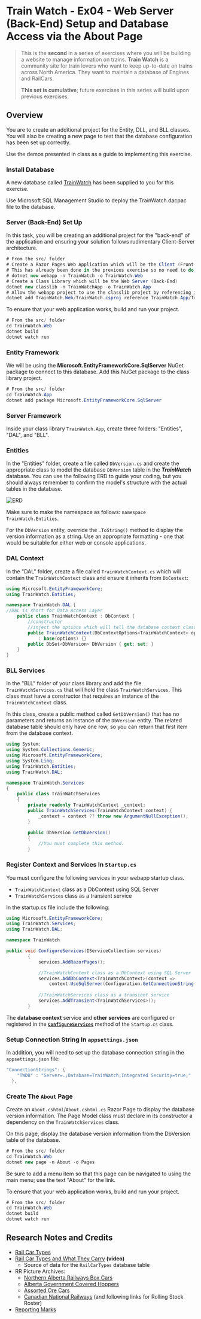 # Train Watch - Ex04 - Web Server (Back-End) Setup and Database Access via the About Page

> This is the **second** in a series of exercises where you will be building a website to manage information on trains. **Train Watch** is a community site for train lovers who want to keep up-to-date on trains across North America. They want to maintain a database of Engines and RailCars.
>
> **This set is cumulative**; future exercises in this series will build upon previous exercises.

## Overview

You are to create an additional project for the Entity, DLL, and BLL classes. You will also be creating a new page to test that the database configuration has been set up correctly.

Use the demos presented in class as a guide to implementing this exercise.
### Install Database

A new database called [TrainWatch](./TrainWatch.dacpac) has been supplied to you for this exercise. 

Use Microsoft SQL Management Studio to deploy the TrainWatch.dacpac file to the database.

### Server (Back-End) Set Up

In this task, you will be creating an additional project for the "back-end" of the application and ensuring your solution follows rudimentary Client-Server architecture.

```csharp
# From the src/ folder
# Create a Razor Pages Web Application which will be the Client (Front-End)
# This has already been done in the previous exercise so no need to do it again just here for reference
# dotnet new webapp -n TrainWatch -o TrainWatch.Web
# Create a Class Library which will be the Web Server (Back-End)
dotnet new classlib -n TrainWatchApp -o TrainWatch.App
# Allow the webapp project to use the classlib project by referencing it.
dotnet add TrainWatch.Web/TrainWatch.csproj reference TrainWatch.App/TrainWatchApp.csproj
```

To ensure that your web application works, build and run your project.

```csharp
# From the src/ folder
cd TrainWatch.Web
dotnet build
dotnet watch run
```
### Entity Framework

We will be using the **Microsoft.EntityFrameworkCore.SqlServer** NuGet package to connect to this database. Add this NuGet package to the class library project.

```csharp
# From the src/ folder
cd TrainWatch.App
dotnet add package Microsoft.EntityFrameworkCore.SqlServer
```

### Server Framework

Inside your class library `TrainWatch.App`, create three folders: "Entities", "DAL", and "BLL". 

### Entities

In the "Entities" folder, create a file called `DbVersion.cs` and create the appropriate class to model the database `DbVersion` table in the ***TrainWatch*** database. You can use the following ERD to guide your coding, but you should always remember to confirm the model's structure with the actual tables in the database.

![ERD](./TrainWatch.png)

Make sure to make the namespace as follows:  `namespace TrainWatch.Entities`.

For the `DbVersion` entity, override the `.ToString()` method to display the version information as a string. Use an appropriate formatting - one that would be suitable for either web or console applications.

### DAL Context

In the "DAL" folder, create a file called `TrainWatchContext.cs` which will contain the `TrainWatchContext` class and ensure it inherits from `DbContext`:

```csharp
using Microsoft.EntityFrameworkCore;
using TrainWatch.Entities;

namespace TrainWatch.DAL {
//DAL is short for Data Access Layer
    public class TrainWatchContext : DbContext {
        //constructor
        //inject the options which will tell the database context class where to access the database
        public TrainWatchContext(DbContextOptions<TrainWatchContext> options)
            : base(options) {}
        public DbSet<DbVersion> DbVersion { get; set; }
    }
}
```
### BLL Services

In the "BLL" folder of your class library and add the file `TrainWatchServices.cs` that will hold the class `TrainWatchServices`. This class must have a constructor that requires an instance of the `TrainWatchContext` class.

In this class, create a public method called `GetDbVersion()` that has no parameters and returns an instance of the `DbVersion` entity. The related database table should only have one row, so you can return that first item from the database context.

```csharp
using System;
using System.Collections.Generic;
using Microsoft.EntityFrameworkCore;
using System.Linq;
using TrainWatch.Entities;
using TrainWatch.DAL;

namespace TrainWatch.Services 
{
    public class TrainWatchServices 
    {
        private readonly TrainWatchContext _context;
        public TrainWatchServices(TrainWatchContext context) {
            _context = context ?? throw new ArgumentNullException();
        }

        public DbVersion GetDbVersion() 
        {
            //You must complete this method.
        }
```
### Register Context and Services In `Startup.cs`

You must configure the following services in your webapp startup class.

- `TrainWatchContext` class as a DbContext using SQL Server
- `TrainWatchServices` class as a transient service

In the startup.cs file include the following:
```csharp
using Microsoft.EntityFrameworkCore;
using TrainWatch.Services;
using TrainWatch.DAL;

namespace TrainWatch

public void ConfigureServices(IServiceCollection services)
        {
            services.AddRazorPages();

            //TrainWatchContext class as a DbContext using SQL Server
            services.AddDbContext<TrainWatchContext>(context => 
                context.UseSqlServer(Configuration.GetConnectionString("TWDB")));
            
            //TrainWatchServices class as a transient service
            services.AddTransient<TrainWatchServices>();
        }
```

The **database context** service and **other services** are configured or registered in the [**`ConfigureServices`**](https://docs.microsoft.com/en-us/ef/core/dbcontext-configuration/#dbcontext-in-dependency-injection-for-aspnet-core) method of the `Startup.cs` class.

### Setup Connection String In `appsettings.json`

In addition, you will need to set up the database connection string in the `appsettings.json` file:

```csharp
"ConnectionStrings": {
    "TWDB" : "Server=.;Database=TrainWatch;Integrated Security=true;"
  },
```
### Create The `About` Page

Create an `About.cshtml`/`About.cshtml.cs` Razor Page to display the database version information. The Page Model class must declare in its constructor a dependency on the `TrainWatchServices` class. 

On this page, display the database version information from the DbVersion table of the database.

```csharp
# From the src/ folder
cd TrainWatch.Web
dotnet new page -n About -o Pages
```

Be sure to add a menu item so that this page can be navigated to using the main menu; use the text "About" for the link.

To ensure that your web application works, build and run your project.

```csharp
# From the src/ folder
cd TrainWatch.Web
dotnet build
dotnet watch run
```
## Research Notes and Credits

- [Rail Car Types](https://www.up.com/customers/track-record/tr181121_rail_car_types.htm)
- [Rail Car Types and What They Carry](https://youtu.be/ARr-LJCj2tg) **(video)**
  - Source of data for the `RailCarTypes` database table
- RR Picture Archives:
  - [Northern Alberta Railways Box Cars](http://www.rrpicturearchives.net/rsList.aspx?id=NAR&cid=2)
  - [Alberta Government Covered Hoppers](http://www.rrpicturearchives.net/rsList.aspx?id=ALNX&cid=4)
  - [Assorted Ore Cars](http://www.rrpicturearchives.net/rsList.aspx?cid=32)
  - [Canadian National Railways](http://www.rrpicturearchives.net/Railroad.aspx?id=CN) (and following links for Rolling Stock Roster)
- [Reporting Marks](https://en.wikipedia.org/wiki/List_of_reporting_marks:_C)
